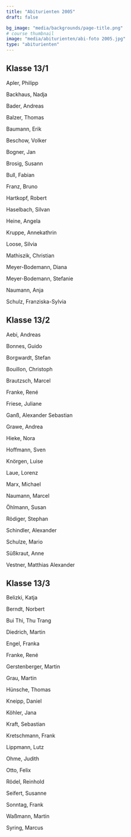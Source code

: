 ```yaml
---
title: "Abiturienten 2005"
draft: false

bg_image: "media/backgrounds/page-title.png"
# course thumbnail
image: "media/abiturienten/abi-foto 2005.jpg"
type: "abiturienten"
---
```


## Klasse 13/1

Apler, Philipp

Backhaus, Nadja

Bader, Andreas

Balzer, Thomas

Baumann, Erik

Beschow, Volker

Bogner, Jan

Brosig, Susann

Bull, Fabian

Franz, Bruno

Hartkopf, Robert

Haselbach, Silvan

Heine, Angela

Kruppe, Annekathrin

Loose, Silvia

Mathiszik, Christian

Meyer-Bodemann, Diana

Meyer-Bodemann, Stefanie

Naumann, Anja

Schulz, Franziska-Sylvia

## Klasse 13/2

Aebi, Andreas

Bonnes, Guido

Borgwardt, Stefan

Bouillon, Christoph

Brautzsch, Marcel

Franke, René

Friese, Juliane

Ganß, Alexander Sebastian

Grawe, Andrea

Hieke, Nora

Hoffmann, Sven

Knörgen, Luise

Laue, Lorenz

Marx, Michael

Naumann, Marcel

Öhlmann, Susan

Rödiger, Stephan

Schindler, Alexander

Schulze, Mario

Süßkraut, Anne

Vestner, Matthias Alexander

## Klasse 13/3

Belizki, Katja

Berndt, Norbert

Bui Thi, Thu Trang

Diedrich, Martin

Engel, Franka

Franke, René

Gerstenberger, Martin

Grau, Martin

Hünsche, Thomas

Kneipp, Daniel

Köhler, Jana

Kraft, Sebastian

Kretschmann, Frank

Lippmann, Lutz

Ohme, Judith

Otto, Felix

Rödel, Reinhold

Seifert, Susanne

Sonntag, Frank

Waßmann, Martin

Syring, Marcus
